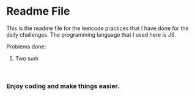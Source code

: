 <h1> Readme File </h1>

This is the readme file for the leetcode practices that I have done for the daily challenges. The programming language that I used here is JS. 

Problems done: 
<ol>
    <li>Two sum</li>
</ol>

<br>

<h3>
Enjoy coding and make things easier. </h3>

